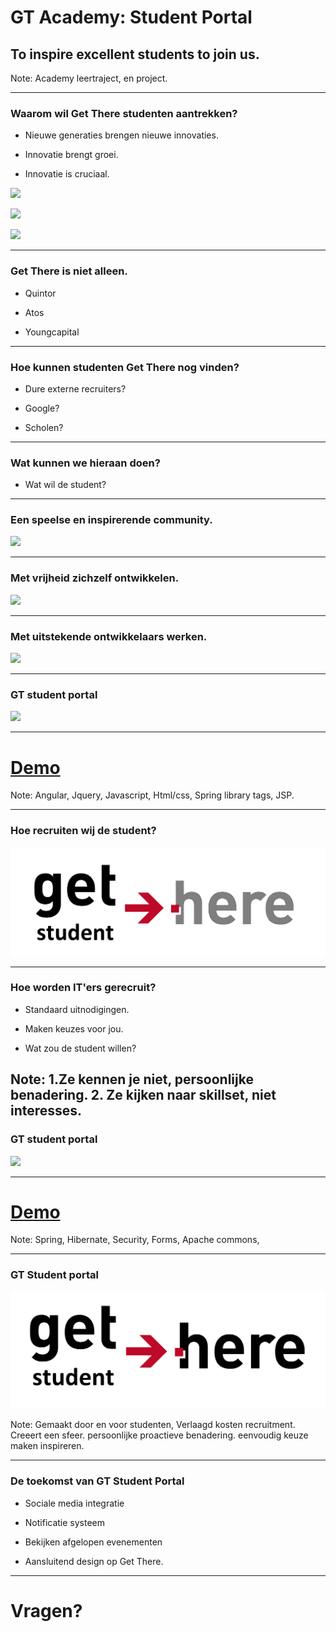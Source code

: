 <!-- 
- Inweven van leerprocess. 
- Tekst reductie eerste helft. 
- Intentie presentatie veranderen naar leerproces. 
- Spelling 
--> 

# GT Academy: Student Portal
## To inspire excellent students to join us. 

Note: Academy leertraject, en project. 

---

### Waarom wil Get There studenten aantrekken?

- Nieuwe generaties brengen nieuwe innovaties. 
<!-- .element: class="fragment" -->
- Innovatie brengt groei. 
<!-- .element: class="fragment" -->
- Innovatie is cruciaal.
<!-- .element: class="fragment" -->

![](http://company.nokia.com/sites/default/files/gallery/images/nokia_white_logo.png)
<!-- .element: class="fragment" height="150px" width="auto" -->
![](http://vector.me/files/images/5/1/51491/kodak.png) 
<!-- .element: class="fragment" height="150px" width="auto" -->
![](http://entoen.tv/wp-content/uploads/Hyves-front.jpg) 
<!-- .element: class="fragment" height="150px" width="auto" -->

---

### Get There is niet alleen.
- Quintor
<!-- .element: class="fragment" -->
- Atos
<!-- .element: class="fragment" -->
- Youngcapital
<!-- .element: class="fragment" -->

---

### Hoe kunnen studenten Get There nog vinden?
- Dure externe recruiters?
<!-- .element: class="fragment" -->
- Google?
<!-- .element: class="fragment" -->
- Scholen?
<!-- .element: class="fragment" -->

---

### Wat kunnen we hieraan doen?
- Wat wil de student?
<!-- .element: class="fragment" -->


---

### Een speelse en inspirerende community.
![](https://services.google.com/fh/files/helpcenter/engandtechjobsfow.jpg)
<!-- .element: height="500px" width="auto" -->

---

### Met vrijheid zichzelf ontwikkelen.
![](https://services.google.com/fh/files/helpcenter/engandtechjobsfow2.jpg)
<!-- .element: height="450px" width="auto" -->

---

### Met uitstekende ontwikkelaars werken. 
![](https://services.google.com/fh/files/newsletters/careers_last2.jpg) 
<!-- .element: height="500px" width="auto" -->

---

### GT student portal
![](http://www.speakart.nl/sites/default/files/presenteren_pitchen_groningen_getthere.jpg)

---

# [Demo](http://localhost:8080/)
Note: Angular, Jquery, Javascript, Html/css, Spring library tags, JSP. 

---

### Hoe recruiten wij de student?
![](getStudentHere.png) 

---

### Hoe worden IT'ers gerecruit? 
- Standaard uitnodigingen.
<!-- .element: class="fragment" -->
- Maken keuzes voor jou.
<!-- .element: class="fragment" -->
- Wat zou de student willen?
<!-- .element: class="fragment" -->
Note: 1.Ze kennen je niet, persoonlijke benadering. 2. Ze kijken naar skillset, niet interesses.
---

### GT student portal
![](http://www.speakart.nl/sites/default/files/presenteren_pitchen_groningen_getthere.jpg)

---

# [Demo](http://localhost:8080/)
Note: Spring, Hibernate, Security, Forms, Apache commons, 

---

### GT Student portal
![](getStudentHere2.png)


Note: Gemaakt door en voor studenten, Verlaagd kosten recruitment. Creeert een sfeer. persoonlijke proactieve benadering. eenvoudig  keuze  maken inspireren.


---

### De toekomst van GT Student Portal 
- Sociale media integratie
<!-- .element: class="fragment" -->
- Notificatie systeem
<!-- .element: class="fragment" -->
- Bekijken afgelopen evenementen
<!-- .element: class="fragment" -->
- Aansluitend design op Get There.
<!-- .element: class="fragment" -->

---


# Vragen? 
